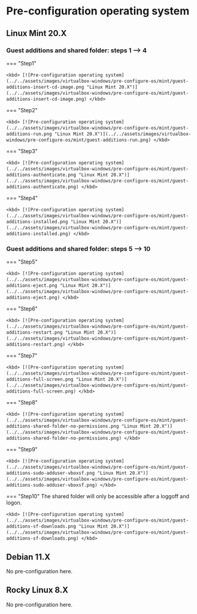 # Pre-configuration operating system

## Linux Mint 20.X

### Guest additions and shared folder: steps 1 --> 4

=== "Step1"

    <kbd> [![Pre-configuration operating system](../../assets/images/virtualbox-windows/pre-configure-os/mint/guest-additions-insert-cd-image.png "Linux Mint 20.X")](../../assets/images/virtualbox-windows/pre-configure-os/mint/guest-additions-insert-cd-image.png) </kbd>

=== "Step2"

    <kbd> [![Pre-configuration operating system](../../assets/images/virtualbox-windows/pre-configure-os/mint/guest-additions-run.png "Linux Mint 20.X")](../../assets/images/virtualbox-windows/pre-configure-os/mint/guest-additions-run.png) </kbd>

=== "Step3"

    <kbd> [![Pre-configuration operating system](../../assets/images/virtualbox-windows/pre-configure-os/mint/guest-additions-authenticate.png "Linux Mint 20.X")](../../assets/images/virtualbox-windows/pre-configure-os/mint/guest-additions-authenticate.png) </kbd>

=== "Step4"

    <kbd> [![Pre-configuration operating system](../../assets/images/virtualbox-windows/pre-configure-os/mint/guest-additions-installed.png "Linux Mint 20.X")](../../assets/images/virtualbox-windows/pre-configure-os/mint/guest-additions-installed.png) </kbd>

### Guest additions and shared folder: steps 5 --> 10

=== "Step5"

    <kbd> [![Pre-configuration operating system](../../assets/images/virtualbox-windows/pre-configure-os/mint/guest-additions-eject.png "Linux Mint 20.X")](../../assets/images/virtualbox-windows/pre-configure-os/mint/guest-additions-eject.png) </kbd>

=== "Step6"

    <kbd> [![Pre-configuration operating system](../../assets/images/virtualbox-windows/pre-configure-os/mint/guest-additions-restart.png "Linux Mint 20.X")](../../assets/images/virtualbox-windows/pre-configure-os/mint/guest-additions-restart.png) </kbd>

=== "Step7"

    <kbd> [![Pre-configuration operating system](../../assets/images/virtualbox-windows/pre-configure-os/mint/guest-additions-full-screen.png "Linux Mint 20.X")](../../assets/images/virtualbox-windows/pre-configure-os/mint/guest-additions-full-screen.png) </kbd>

=== "Step8"

    <kbd> [![Pre-configuration operating system](../../assets/images/virtualbox-windows/pre-configure-os/mint/guest-additions-shared-folder-no-permissions.png "Linux Mint 20.X")](../../assets/images/virtualbox-windows/pre-configure-os/mint/guest-additions-shared-folder-no-permissions.png) </kbd>

=== "Step9"
    
    <kbd> [![Pre-configuration operating system](../../assets/images/virtualbox-windows/pre-configure-os/mint/guest-additions-sudo-adduser-vboxsf.png "Linux Mint 20.X")](../../assets/images/virtualbox-windows/pre-configure-os/mint/guest-additions-sudo-adduser-vboxsf.png) </kbd>

=== "Step10"
    The shared folder will only be accessible after a loggoff and logon.

    <kbd> [![Pre-configuration operating system](../../assets/images/virtualbox-windows/pre-configure-os/mint/guest-additions-sf-downloads.png "Linux Mint 20.X")](../../assets/images/virtualbox-windows/pre-configure-os/mint/guest-additions-sf-downloads.png) </kbd>

## Debian 11.X

No pre-configuration here.

## Rocky Linux 8.X

No pre-configuration here.